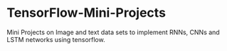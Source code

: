 # TensorFlow-Mini-Projects
Mini Projects on Image and text data sets to implement RNNs, CNNs and LSTM networks using tensorflow. 
